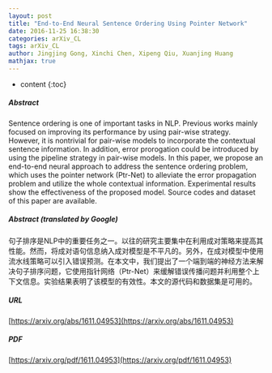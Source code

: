 ```yaml
---
layout: post
title: "End-to-End Neural Sentence Ordering Using Pointer Network"
date: 2016-11-25 16:38:30
categories: arXiv_CL
tags: arXiv_CL
author: Jingjing Gong, Xinchi Chen, Xipeng Qiu, Xuanjing Huang
mathjax: true
---
```


* content
{:toc}

##### Abstract
Sentence ordering is one of important tasks in NLP. Previous works mainly focused on improving its performance by using pair-wise strategy. However, it is nontrivial for pair-wise models to incorporate the contextual sentence information. In addition, error prorogation could be introduced by using the pipeline strategy in pair-wise models. In this paper, we propose an end-to-end neural approach to address the sentence ordering problem, which uses the pointer network (Ptr-Net) to alleviate the error propagation problem and utilize the whole contextual information. Experimental results show the effectiveness of the proposed model. Source codes and dataset of this paper are available.

##### Abstract (translated by Google)
句子排序是NLP中的重要任务之一。以往的研究主要集中在利用成对策略来提高其性能。然而，将成对语句信息纳入成对模型是不平凡的。另外，在成对模型中使用流水线策略可以引入错误预测。在本文中，我们提出了一个端到端的神经方法来解决句子排序问题，它使用指针网络（Ptr-Net）来缓解错误传播问题并利用整个上下文信息。实验结果表明了该模型的有效性。本文的源代码和数据集是可用的。

##### URL
[https://arxiv.org/abs/1611.04953](https://arxiv.org/abs/1611.04953)

##### PDF
[https://arxiv.org/pdf/1611.04953](https://arxiv.org/pdf/1611.04953)


